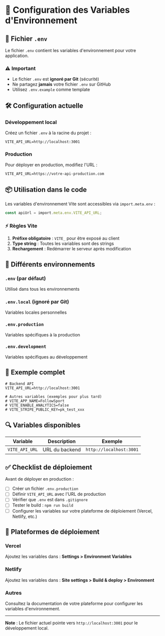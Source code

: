 # 🔧 Configuration des Variables d'Environnement

## 📝 Fichier `.env`

Le fichier `.env` contient les variables d'environnement pour votre application.

### ⚠️ Important
- Le fichier `.env` est **ignoré par Git** (sécurité)
- Ne partagez **jamais** votre fichier `.env` sur GitHub
- Utilisez `.env.example` comme template

## 🛠️ Configuration actuelle

### Développement local

Créez un fichier `.env` à la racine du projet :

```env
VITE_API_URL=http://localhost:3001
```

### Production

Pour déployer en production, modifiez l'URL :

```env
VITE_API_URL=https://votre-api-production.com
```

## 📦 Utilisation dans le code

Les variables d'environnement Vite sont accessibles via `import.meta.env` :

```typescript
const apiUrl = import.meta.env.VITE_API_URL;
```

### ⚡ Règles Vite

1. **Préfixe obligatoire** : `VITE_` pour être exposé au client
2. **Type string** : Toutes les variables sont des strings
3. **Rechargement** : Redémarrer le serveur après modification

## 🔄 Différents environnements

### `.env` (par défaut)
Utilisé dans tous les environnements

### `.env.local` (ignoré par Git)
Variables locales personnelles

### `.env.production`
Variables spécifiques à la production

### `.env.development`
Variables spécifiques au développement

## 🚀 Exemple complet

```env
# Backend API
VITE_API_URL=http://localhost:3001

# Autres variables (exemples pour plus tard)
# VITE_APP_NAME=FollowSport
# VITE_ENABLE_ANALYTICS=false
# VITE_STRIPE_PUBLIC_KEY=pk_test_xxx
```

## 🔍 Variables disponibles

| Variable | Description | Exemple |
|----------|-------------|---------|
| `VITE_API_URL` | URL du backend | `http://localhost:3001` |

## ✅ Checklist de déploiement

Avant de déployer en production :

- [ ] Créer un fichier `.env.production`
- [ ] Définir `VITE_API_URL` avec l'URL de production
- [ ] Vérifier que `.env` est dans `.gitignore`
- [ ] Tester le build : `npm run build`
- [ ] Configurer les variables sur votre plateforme de déploiement (Vercel, Netlify, etc.)

## 🎯 Plateformes de déploiement

### Vercel
Ajoutez les variables dans : **Settings > Environment Variables**

### Netlify
Ajoutez les variables dans : **Site settings > Build & deploy > Environment**

### Autres
Consultez la documentation de votre plateforme pour configurer les variables d'environnement.

---

**Note** : Le fichier actuel pointe vers `http://localhost:3001` pour le développement local.


